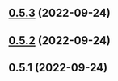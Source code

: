 ## [0.5.3](https://github.com/kongnet/openrarity/compare/v0.5.2...v0.5.3) (2022-09-24)




## [0.5.2](https://github.com/kongnet/openrarity/compare/v0.5.1...v0.5.2) (2022-09-24)




## 0.5.1 (2022-09-24)




